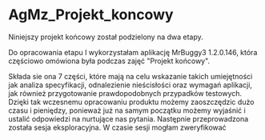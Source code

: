 # AgMz_Projekt_koncowy

Niniejszy projekt końcowy został podzielony na dwa etapy. 

Do opracowania etapu I wykorzystałam aplikację MrBuggy3 1.2.0.146, która częściowo omówiona była podczas zajęć "Projekt końcowy". 

Składa sie ona 7 części, które mają na celu wskazanie takich umiejętności jak analiza specyfikacji, odnalezienie nieścisłości oraz wymagań aplikacji, jak również przygotowanie prawdopodobnych przypadków testowych. Dzięki tak wczesnemu opracowaniu produktu możemy zaoszczędzic dużo czasu i pieniędzy, ponieważ już na samym początku możemy wyjaśnić i ustalić odpowiedzi na nurtujące nas pytania. Następnie przeprowadzona została sesja eksploracyjna. W czasie sesji mogłam zweryfikować 
